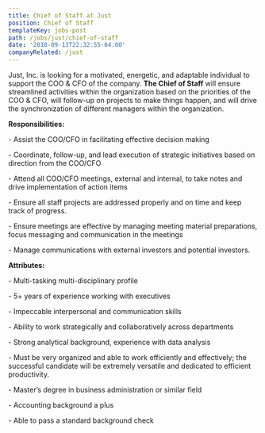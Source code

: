 ```yaml
---
title: Chief of Staff at Just
position: Chief of Staff
templateKey: jobs-post
path: /jobs/just/chief-of-staff
date: '2018-09-13T22:32:55-04:00'
companyRelated: /just
---
```

Just, Inc. is looking for a motivated, energetic, and adaptable individual to support the COO & CFO of the company. **The Chief of Staff** will ensure streamlined activities within the organization based on the priorities of the COO & CFO, will follow-up on projects to make things happen, and will drive the synchronization of different managers within the organization.



**Responsibilities:**

\- Assist the COO/CFO in facilitating effective decision making

\- Coordinate, follow-up, and lead execution of strategic initiatives based on direction from the COO/CFO

\- Attend all COO/CFO meetings, external and internal, to take notes and drive implementation of action items

\- Ensure all staff projects are addressed properly and on time and keep track of progress.

\- Ensure meetings are effective by managing meeting material preparations, focus messaging and communication in the meetings

\- Manage communications with external investors and potential investors.



**Attributes:**

\- Multi-tasking multi-disciplinary profile

\- 5+ years of experience working with executives

\- Impeccable interpersonal and communication skills

\- Ability to work strategically and collaboratively across departments

\- Strong analytical background, experience with data analysis

\- Must be very organized and able to work efficiently and effectively; the successful candidate will be extremely versatile and dedicated to efficient productivity.

\- Master’s degree in business administration or similar field

\- Accounting background a plus

\- Able to pass a standard background check
